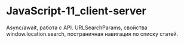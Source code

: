 # JavaScript-11_client-server
Async/await, работа с API. URLSearchParams, свойства window.location.search, постраничная навигация по списку статей.
